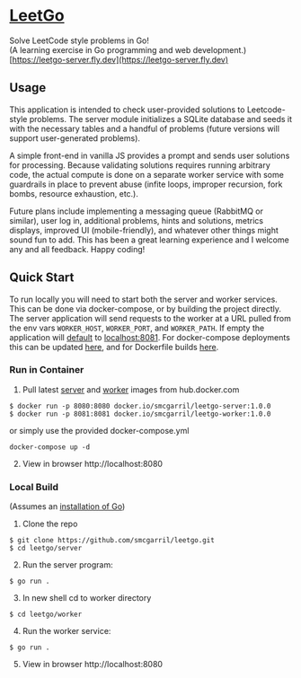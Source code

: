# [LeetGo](https://leetgo-server.fly.dev/)
Solve LeetCode style problems in Go!\
(A learning exercise in Go programming and web development.)\
[https://leetgo-server.fly.dev](https://leetgo-server.fly.dev)

## Usage

This application is intended to check user-provided solutions to Leetcode-style problems. The server module initializes a SQLite database and seeds it with the necessary tables and a handful of problems (future versions will support user-generated problems).

A simple front-end in vanilla JS provides a prompt and sends user solutions for processing. Because validating solutions requires running arbitrary code, the actual compute is done on a separate worker service with some guardrails in place to prevent abuse (infite loops, improper recursion, fork bombs, resource exhaustion, etc.). 

Future plans include implementing a messaging queue (RabbitMQ or similar), user log in, additional problems, hints and solutions, metrics displays, improved UI (mobile-friendly), and whatever other things might sound fun to add. This has been a great learning experience and I welcome any and all feedback. Happy coding!

## Quick Start
To run locally you will need to start both the server and worker services. This can be done via docker-compose, or by building the project directly. The server application will send requests to the worker at a URL pulled from the env vars `WORKER_HOST`, `WORKER_PORT`, and `WORKER_PATH`. If empty the application will [default](https://github.com/smcgarril/leetgo/blob/main/server/api/utils.go#L9-L25) to [localhost:8081](http://localhost:8080). For docker-compose deployments this can be updated [here](https://github.com/smcgarril/leetgo/blob/main/docker-compose.yml#L9-L11), and for Dockerfile builds [here](https://github.com/smcgarril/leetgo/blob/main/server/Dockerfile#L16-L18).

### Run in Container

1. Pull latest [server](https://hub.docker.com/r/smcgarril/leetgo-server) and [worker](https://hub.docker.com/r/smcgarril/leetgo-worker) images from hub.docker.com
  ```
  $ docker run -p 8080:8080 docker.io/smcgarril/leetgo-server:1.0.0
  $ docker run -p 8081:8081 docker.io/smcgarril/leetgo-worker:1.0.0
  ```
  
  or simply use the provided docker-compose.yml
  ```
  docker-compose up -d
  ```

2. View in browser
  http://localhost:8080

### Local Build
(Assumes an [installation of Go](https://go.dev/doc/install))

1. Clone the repo
  ```
  $ git clone https://github.com/smcgarril/leetgo.git
  $ cd leetgo/server
  ```

2. Run the server program:
  ```
  $ go run .
  ```

3. In new shell cd to worker directory
  ```
  $ cd leetgo/worker
  ```

4. Run the worker service:
  ```
  $ go run .
  ```

5. View in browser
  http://localhost:8080

